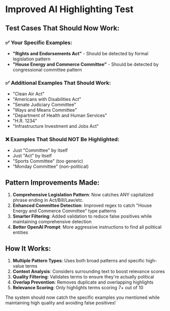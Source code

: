 # Improved AI Highlighting Test

## Test Cases That Should Now Work:

### ✅ Your Specific Examples:
- **"Rights and Endorsements Act"** - Should be detected by formal legislation pattern
- **"House Energy and Commerce Committee"** - Should be detected by congressional committee pattern

### ✅ Additional Examples That Should Work:
- "Clean Air Act"
- "Americans with Disabilities Act" 
- "Senate Judiciary Committee"
- "Ways and Means Committee"
- "Department of Health and Human Services"
- "H.R. 1234"
- "Infrastructure Investment and Jobs Act"

### ❌ Examples That Should NOT Be Highlighted:
- Just "Committee" by itself
- Just "Act" by itself
- "Sports Committee" (too generic)
- "Monday Committee" (non-political)

## Pattern Improvements Made:

1. **Comprehensive Legislation Pattern**: Now catches ANY capitalized phrase ending in Act/Bill/Law/etc.
2. **Enhanced Committee Detection**: Improved regex to catch "House Energy and Commerce Committee" type patterns
3. **Smarter Filtering**: Added validation to reduce false positives while maintaining comprehensive detection
4. **Better OpenAI Prompt**: More aggressive instructions to find all political entities

## How It Works:

1. **Multiple Pattern Types**: Uses both broad patterns and specific high-value terms
2. **Context Analysis**: Considers surrounding text to boost relevance scores
3. **Quality Filtering**: Validates terms to ensure they're actually political
4. **Overlap Prevention**: Removes duplicate and overlapping highlights
5. **Relevance Scoring**: Only highlights terms scoring 7+ out of 10

The system should now catch the specific examples you mentioned while maintaining high quality and avoiding false positives!